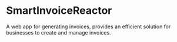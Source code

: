 # SmartInvoiceReactor
A web app for generating invoices, provides an efficient solution for businesses to create and manage invoices.
